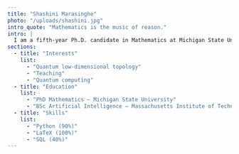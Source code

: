 ```yaml
---
title: "Shashini Marasinghe"
photo: "/uploads/shashini.jpg"
intro_quote: "Mathematics is the music of reason."
intro: |
  I am a fifth-year Ph.D. candidate in Mathematics at Michigan State University, currently on the academic job market. My research focuses on quantum topology and knot theory, with an interest in integrating computational approaches into mathematical exploration. Alongside my research, I am deeply engaged in teaching and the development of innovative teaching and learning techniques that connect abstract mathematical ideas with technology and coding.
sections:
  - title: "Interests"
    list:
      - "Quantum low-dimensional topology"
      - "Teaching"
      - "Quantum computing"
  - title: "Education"
    list:
      - "PhD Mathematics — Michigan State University"
      - "BSc Artificial Intelligence — Massachusetts Institute of Technology"
  - title: "Skills"
    list:
      - "Python (90%)"
      - "LaTeX (100%)"
      - "SQL (40%)"
---
```

